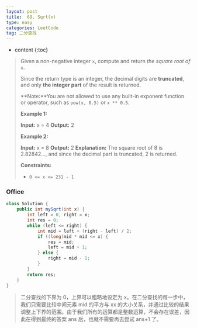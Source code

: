 ```yaml
---
layout: post
title:  69. Sqrt(x)
type: easy
categories: LeetCode
tag: 二分查找
---
```


* content
{:toc}

>Given a non-negative integer `x`, compute and return _the square root of_ `x`.
>
>Since the return type is an integer, the decimal digits are **truncated**, and only **the integer part** of the result is returned.
>
>**Note:**You are not allowed to use any built-in exponent function or operator, such as `pow(x, 0.5)` or `x ** 0.5`.
>
>**Example 1:**
>
>**Input:** x = 4
>**Output:** 2
>
>**Example 2:**
>
>**Input:** x = 8
>**Output:** 2
>**Explanation:** The square root of 8 is 2.82842..., and since the decimal part is truncated, 2 is returned.
>
>**Constraints:**
>
>*   `0 <= x <= 231 - 1`

 ### Office

~~~java
class Solution {
    public int mySqrt(int x) {
        int left = 0, right = x;
        int res = 0;
        while (left <= right) {
            int mid = left + (right - left) / 2;
            if ((long)mid * mid <= x) {
                res = mid;
                left = mid + 1;
            } else {
                right = mid - 1;
            }
        }
        return res;
    }
}
~~~

> 二分查找的下界为 0，上界可以粗略地设定为 x。在二分查找的每一步中，我们只需要比较中间元素 mid 的平方与 xx 的大小关系，并通过比较的结果调整上下界的范围。由于我们所有的运算都是整数运算，不会存在误差，因此在得到最终的答案 ans 后，也就不需要再去尝试 ans+1 了。
>
